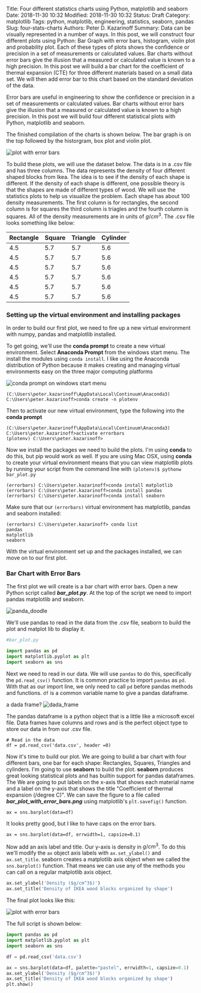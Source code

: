Title: Four different statistics charts using Python, matplotlib and seaborn
Date: 2018-11-30 10:32
Modified: 2018-11-30 10:32
Status: Draft
Category: matplotlib
Tags: python, matplotlib, engineering, statistics, seaborn, pandas
Slug: four-stats-charts
Authors: Peter D. Kazarinoff
Summary: Data can be visually represented in a number of ways. In this post, we will construct four different plots using Python: Bar Graph with error bars, histogram, violin plot and probability plot. Each of these types of plots shows the confidence or precision in a set of measurements or calculated values. Bar charts without error bars give the illusion that a measured or calculated value is known to a high precision. In this post we will build a bar chart for the coefficient of thermal expansion (CTE) for three different materials based on a small data set. We will then add error bar to this chart based on the standard deviation of the data.

Error bars are useful in engineering to show the confidence or precision in a set of measurements or calculated values. Bar charts without error bars give the illusion that a measured or calculated value is known to a high precision. In this post we will build four different statistical plots with Python, matplotlib and seaborn. 

The finished compilation of the charts is shown below. The bar graph is on the top followed by the historgram, box plot and violin plot.

![plot with error bars]({filename}/images/bar_plot_with_error_bars.png)

To build these plots, we will use the dataset below. The data is in a .csv file and has three columns. The data represents the density of four different shaped blocks from Ikea. The idea is to see if the density of each shape is different. If the density of each shape is different, one possible theory is that the shapes are made of different types of wood. We will use the statistics plots to help us visualize the problem. Each shape has about 100 density measurements. The first column is for rectangles, the second column is for squares the third column is triagles and the fourth column is squares. All of the density measurements are in units of $g/cm^3$.  The .csv file looks something like below:
 
| Rectangle | Square | Triangle | Cylinder |
| --- | --- | --- | --- |
| 4.5 | 5.7 | 5.7 | 5.6 |
| 4.5 | 5.7 | 5.7 | 5.6 |
| 4.5 | 5.7 | 5.7 | 5.6 |
| 4.5 | 5.7 | 5.7 | 5.6 |
| 4.5 | 5.7 | 5.7 | 5.6 |
| 4.5 | 5.7 | 5.7 | 5.6 |

### Setting up the virtual environment and installing packages

In order to build our first plot, we need to fire up a new virtual environment with numpy, pandas and matplotlib installed. 

To get going, we'll use the **conda prompt** to create a new virtual environment. Select **Anaconda Prompt** from the windows start menu.
The install the modules using ```conda install```. I like using the Anaconda distribution of Python because it makes creating and managing virtual environments easy on the three major computing platforms

![conda prompt on windows start menu]({filename}/images/conda_in_windows_start_menu.png)

```
(C:\Users\peter.kazarinoff\AppData\Local\Continuum\Anaconda3) C:\Users\peter.kazarinoff>conda create -n plotenv
```

Then to activate our new virtual environment, type the following into the **conda prompt**

```
(C:\Users\peter.kazarinoff\AppData\Local\Continuum\Anaconda3) C:\Users\peter.kazarinoff>activate errorbars
(plotenv) C:\Users\peter.kazarinoff>

```

Now we install the packages we need to build the plots. I'm using **conda** to do this, but pip would work as well. If you are using Mac OSX, using **conda** to create your virtual environment means that you can view matplotlib plots by running your script from the command line with ```(plotenv)$ pythonw bar_plot.py```

```
(errorbars) C:\Users\peter.kazarinoff>conda install matplotlib
(errorbars) C:\Users\peter.kazarinoff>conda install pandas
(errorbars) C:\Users\peter.kazarinoff>conda install seaborn
```

Make sure that our ```(errorbars)``` virtual environment has matplotlib, pandas and seaborn installed:

```
(errorbars) C:\Users\peter.kazarinoff> conda list
pandas
matplotlib
seaborn
```

With the virtual environment set up and the packages installed, we can move on to our first plot.

### Bar Chart with Error Bars

The first plot we will create is a bar chart with error bars. 
Open a new Python script called ***bar_plot.py***. At the top of the script we need to import pandas matplotlib and seaborn. 

![panda_doodle]({filename}/images/panda_doodle.png)

We'll use pandas to read in the data from the .csv file, seaborn to build the plot and matplot lib to display it. 


```python
#bar_plot.py

import pandas as pd
import matplotlib.pyplot as plt
import seaborn as sns

```

Next we need to read in our data. We will use ```pandas``` to do this, specifically the ```pd.read_csv()``` function. It is common practice to import ```pandas``` as ```pd```. With that as our import line, we only need to call ```pd``` before pandas methods and functions.  ```df``` is a common variable name to give a pandas dataframe. 

a dada frame?
![dada_frame]({filename}/images/dada_frame.png)

The pandas dataframe is a python object that is a little like a microsoft excel file. Data frames have columns and rows and is the perfect object type to store our data in from our .csv file.

```
# Read in the data
df = pd.read_csv('data.csv', header =0)
```

Now it's time to build our plot. We are going to build a bar chart with four different bars, one bar for each shape: Rectangles, Squares, Triangles and cylinders. I'm going to use **seaborn** to build the plot. **seaborn** produces great looking statistical plots and has builtin support for pandas dataframes. The We are going to put labels on the x-axis that shows each material name and a label on the y-axis that shows the title "Coefficient of thermal expansion (/degree C)". We can save the figure to a file called ***bar_plot_with_error_bars.png*** using matplotlib's ```plt.savefig()``` function.

```
ax = sns.barplot(data=df)
```

It looks pretty good, but I like to have caps on the error bars.

```
ax = sns.barplot(data=df, errwidth=1, capsize=0.1)
```

Now add an axis label and title. Our y-axis is density in $g/cm^3$. To do this we'll modify the ```ax``` object axis labels with ```ax.set_ylabel()``` and ```ax.set_title```. seaborn creates a matplotlib axis object when we called the ```sns.barplot()``` function. That means we can use any of the methods you can call on a regular matplotlib axis object. 

```python
ax.set_ylabel('Density ($g/cm^3$)')
ax.set_title('Density of IKEA wood blocks organized by shape')
```



The final plot looks like this:

![plot with error bars]({filename}/images/seaborn_error_bar_plot.png)

The full script is shown below:

```python
import pandas as pd
import matplotlib.pyplot as plt
import seaborn as sns

df = pd.read_csv('data.csv')

ax = sns.barplot(data=df, palette="pastel", errwidth=1, capsize=0.1)
ax.set_ylabel('Density ($g/cm^3$)')
ax.set_title('Density of IKEA wood blocks organized by shape')
plt.show()
```
